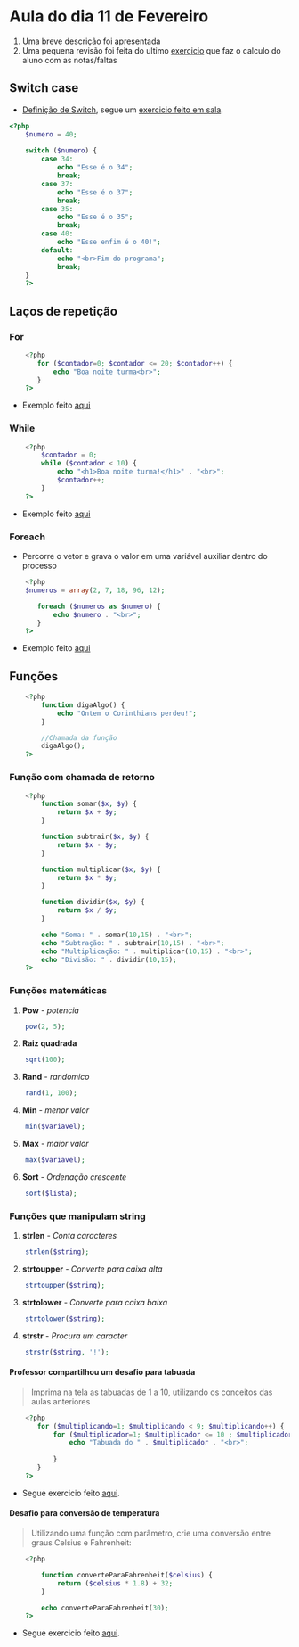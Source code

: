 # Aula do dia 11 de Fevereiro

1.  Uma breve descrição foi apresentada
2.  Uma pequena revisão foi feita do ultimo [exercicio](https://github.com/yuribreion1/FIAPSistemasParaInternet/blob/master/DigitalExperiencePlataform/Aula2-190211/desafio3-revisao.php) que faz o calculo do aluno com as notas/faltas

## Switch case 
-   [Definição de Switch](https://www.devmedia.com.br/php-estrutura-condicional-switch-case/38223), segue um [exercicio feito em sala](https://github.com/yuribreion1/FIAPSistemasParaInternet/blob/master/DigitalExperiencePlataform/Aula2-190211/switch_case.php).

```php
<?php
    $numero = 40;
    
    switch ($numero) {
        case 34:
            echo "Esse é o 34";
            break;
        case 37:
            echo "Esse é o 37";
            break;
        case 35:
            echo "Esse é o 35";
            break;
        case 40:
            echo "Esse enfim é o 40!";
        default:
            echo "<br>Fim do programa";
            break;
    }
    ?>
```

## Laços de repetição

### For

```php
    <?php 
       for ($contador=0; $contador <= 20; $contador++) { 
           echo "Boa noite turma<br>";
       } 
    ?>
```
-   Exemplo feito [aqui](https://github.com/yuribreion1/FIAPSistemasParaInternet/blob/master/DigitalExperiencePlataform/Aula2-190211/lacoFor.php)

### While

```php
    <?php 
        $contador = 0;
        while ($contador < 10) {
            echo "<h1>Boa noite turma!</h1>" . "<br>";
            $contador++;
        }
    ?>
```
-   Exemplo feito [aqui](https://github.com/yuribreion1/FIAPSistemasParaInternet/blob/master/DigitalExperiencePlataform/Aula2-190211/while.php)

### Foreach

-   Percorre o vetor e grava o valor em uma variável auxiliar dentro do processo

```php
    <?php 
    $numeros = array(2, 7, 18, 96, 12);

       foreach ($numeros as $numero) {
           echo $numero . "<br>";
       } 
    ?>
```
-   Exemplo feito [aqui](https://github.com/yuribreion1/FIAPSistemasParaInternet/blob/master/DigitalExperiencePlataform/Aula2-190211/foreach.php)

## Funções

```php
    <?php 
        function digaAlgo() {
            echo "Ontem o Corinthians perdeu!";
        }

        //Chamada da função
        digaAlgo();
    ?>
```

### Função com chamada de retorno

```php
    <?php 
        function somar($x, $y) {
            return $x + $y;
        }

        function subtrair($x, $y) {
            return $x - $y;
        }

        function multiplicar($x, $y) {
            return $x * $y;
        }

        function dividir($x, $y) {
            return $x / $y;
        }

        echo "Soma: " . somar(10,15) . "<br>";
        echo "Subtração: " . subtrair(10,15) . "<br>";
        echo "Multiplicação: " . multiplicar(10,15) . "<br>";
        echo "Divisão: " . dividir(10,15);
    ?>
```

### Funções matemáticas

1.  **Pow** - _potencia_

```php
    pow(2, 5);
```

2.  **Raiz quadrada**

```php
    sqrt(100);
```

3.  **Rand** - _randomico_

```php
    rand(1, 100);
```

4.  **Min** - _menor valor_

```php
    min($variavel);
```

5.  **Max** - _maior valor_

```php
    max($variavel);
```

6. **Sort** - _Ordenação crescente_

```php
    sort($lista);
```

### Funções que manipulam string

1.  **strlen** - _Conta caracteres_

```php
    strlen($string);
```

2.  **strtoupper** - _Converte para caixa alta_

```php
    strtoupper($string);
```

3.  **strtolower** - _Converte para caixa baixa_

```php
    strtolower($string);
```

4.  **strstr** - _Procura um caracter_

```php
    strstr($string, '!');
```



#### Professor compartilhou um desafio para tabuada

> Imprima na tela as tabuadas de 1 a 10, utilizando os conceitos das aulas anteriores

```php
    <?php 
       for ($multiplicando=1; $multiplicando < 9; $multiplicando++) { 
           for ($multiplicador=1; $multiplicador <= 10 ; $multiplicador++) { 
               echo "Tabuada do " . $multiplicador . "<br>";
               
           }
       }
    ?>
```

-   Segue exercicio feito [aqui](https://github.com/yuribreion1/FIAPSistemasParaInternet/blob/master/DigitalExperiencePlataform/Aula2-190211/desafio_4.php).


#### Desafio para conversão de temperatura

> Utilizando uma função com parâmetro, crie uma conversão entre graus Celsius e Fahrenheit: 

```php
    <?php 

        function converteParaFahrenheit($celsius) {
            return ($celsius * 1.8) + 32;
        }

        echo converteParaFahrenheit(30);
    ?>
```

-   Segue exercicio feito [aqui](https://github.com/yuribreion1/FIAPSistemasParaInternet/blob/master/DigitalExperiencePlataform/Aula2-190211/desafio_5.php).